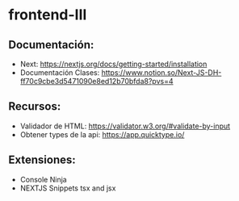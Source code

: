 # frontend-III
## Documentación:
* Next: https://nextjs.org/docs/getting-started/installation
* Documentación Clases: https://www.notion.so/Next-JS-DH-ff70c9cbe3d5471090e8ed12b70bfda8?pvs=4

## Recursos:
* Validador de HTML: https://validator.w3.org/#validate-by-input
* Obtener types de la api: https://app.quicktype.io/

## Extensiones:
* Console Ninja
* NEXTJS Snippets tsx and jsx
